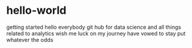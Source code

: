 # hello-world
getting started 
hello everybody
git hub for data science and all things related to analytics
wish me luck on my journey
have vowed to stay put whatever the odds
